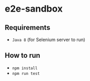 # e2e-sandbox

## Requirements
* `Java 8` (for Selenium server to run)

## How to run

* `npm install`
* `npm run test`
